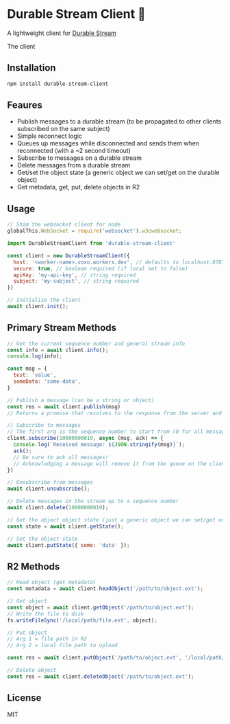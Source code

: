 # Durable Stream Client :electric_plug:

A lightweight client for [Durable Stream](https://github.com/voxoco/durable-stream)

The client

## Installation

```bash
npm install durable-stream-client
```

## Feaures
* Publish messages to a durable stream (to be propagated to other clients subscribed on the same subject)
* Simple reconnect logic
* Queues up messages while disconnected and sends them when reconnected (with a ~2 second timeout)
* Subscribe to messages on a durable stream
* Delete messages from a durable stream
* Get/set the object state (a generic object we can set/get on the durable object)
* Get metadata, get, put, delete objects in R2


## Usage

```js
// Shim the websocket client for node
globalThis.WebSocket = require('websocket').w3cwebsocket;

import DurableStreamClient from 'durable-stream-client'

const client = new DurableStreamClient({
  host: '<worker-name>.voxo.workers.dev', // defaults to localhost:8787
  secure: true, // boolean required (if local set to false)
  apiKey: 'my-api-key', // string required
  subject: 'my-subject', // string required
})

// Initialize the client
await client.init();
```

## Primary Stream Methods

```js
// Get the current sequence number and general stream info
const info = await client.info();
console.log(info);

const msg = {
  test: 'value',
  someData: 'some-data',
}

// Publish a message (can be a string or object)
const res = await client.publish(msg)
// Returns a promise that resolves to the response from the server and includes the message id, sequence number etc..

// Subscribe to messages
// The first arg is the sequence number to start from (0 for all messages from the beginning of the stream)
client.subscribe(10000000019, async (msg, ack) => {
  console.log(`Received message: ${JSON.stringify(msg)}`);
  ack();
  // Be sure to ack all messages!
  // Acknowledging a message will remove it from the queue on the client and server
})

// Unsubscribe from messages
await client.unsubscribe();

// Delete messages in the stream up to a sequence number
await client.delete(10000000019);

// Get the object object state (just a generic object we can set/get on the durable object)
const state = await client.getState();

// Set the object state
await client.putState({ some: 'data' });
```

## R2 Methods

```js
// Head object (get metadata)
const metadata = await client.headObject('/path/to/object.ext');

// Get object
const object = await client.getObject('/path/to/object.ext');
// Write the file to disk
fs.writeFileSync('/local/path/file.ext', object);

// Put object
// Arg 1 = file path in R2
// Arg 2 = local file path to upload

const res = await client.putObject('/path/to/object.ext', '/local/path/file.ext');

// Delete object
const res = await client.deleteObject('/path/to/object.ext');
```

## 

## License

MIT